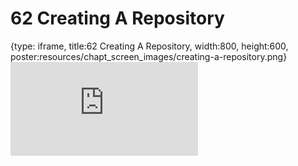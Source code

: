 # 62 Creating A Repository
 
{type: iframe, title:62 Creating A Repository, width:800, height:600, poster:resources/chapt_screen_images/creating-a-repository.png}
![](https://datatrail-jhu.github.io/DataTrail/no_toc/creating-a-repository.html)
 

 
